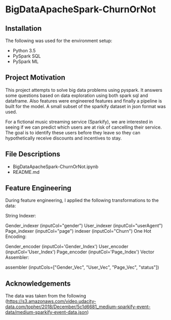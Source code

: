 # BigDataApacheSpark-ChurnOrNot

## Installation
The following was used for the environment setup:

* Python 3.5
* PySpark SQL
* PySpark ML
## Project Motivation
This project attempts to solve big data problems using pyspark. It answers some questions based on data exploration using both spark sql 
and dataframe. Also features were engineered features and finally a pipeline is built for the model. A small subset of the sparkify dataset in json format was used.

For a fictional music streaming service (Sparkify), we are interested in seeing if we can predict which users are at risk of 
cancelling their service. The goal is to identify these users before they leave so they can hypothetically receive discounts and 
incentives to stay.

## File Descriptions
* BigDataApacheSpark-ChurnOrNot.ipynb
* README.md

## Feature Engineering
During feature engineering, I applied the following transformations to the data:

String Indexer:

Gender_indexer (inputCol="gender")
User_indexer (inputCol="userAgent")
Page_indexer (inputCol="page")
indexer (inputCol="Churn")
One Hot Encoding:

Gender_encoder (inputCol='Gender_Index')
User_encoder (inputCol='User_Index')
Page_encoder (inputCol='Page_Index')
Vector Assembler:

assembler (inputCols=["Gender_Vec", "User_Vec", "Page_Vec", "status"])
## Acknowledgements
The data was taken from the following (https://s3.amazonaws.com/video.udacity-data.com/topher/2018/December/5c1d6681_medium-sparkify-event-data/medium-sparkify-event-data.json)
